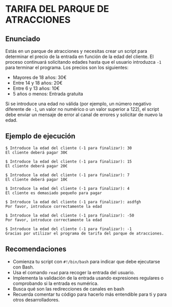 # TARIFA DEL PARQUE DE ATRACCIONES

## Enunciado
Estás en un parque de atracciones y necesitas crear un script para determinar el precio de la entrada en función de la edad del cliente. El proceso continuará solicitando edades hasta que el usuario introduzca `-1` para terminar el programa. Los precios son los siguientes:

- Mayores de 18 años: 30€
- Entre 14 y 18 años: 20€
- Entre 6 y 13 años: 10€
- 5 años o menos: Entrada gratuita

Si se introduce una edad no válida (por ejemplo, un número negativo diferente de `-1`, un valor no numérico o un valor superior a 122), el script debe enviar un mensaje de error al canal de errores y solicitar de nuevo la edad.

## Ejemplo de ejecución
```console
$ Introduce la edad del cliente (-1 para finalizar): 30
El cliente deberá pagar 30€

$ Introduce la edad del cliente (-1 para finalizar): 15
El cliente deberá pagar 20€

$ Introduce la edad del cliente (-1 para finalizar): 7
El cliente deberá pagar 10€

$ Introduce la edad del cliente (-1 para finalizar): 4
El cliente es demasiado pequeño para pagar

$ Introduce la edad del cliente (-1 para finalizar): asdfgh
Por favor, introduce correctamente la edad

$ Introduce la edad del cliente (-1 para finalizar): -50
Por favor, introduce correctamente la edad

$ Introduce la edad del cliente (-1 para finalizar): -1
Gracias por utilizar el programa de tarifa del parque de atracciones.
```

## Recomendaciones
- Comienza tu script con `#!/bin/bash` para indicar que debe ejecutarse con Bash.
- Usa el comando `read` para recoger la entrada del usuario.
- Implementa la validación de la entrada usando expresiones regulares o comprobando si la entrada es numérica.
- Busca qué son las redirecciones de canales en bash
- Recuerda comentar tu código para hacerlo más entendible para ti y para otros desarrolladores.
